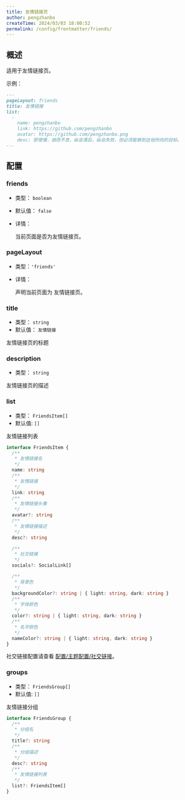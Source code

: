 ```yaml
---
title: 友情链接页
author: pengzhanbo
createTime: 2024/03/03 18:00:52
permalink: /config/frontmatter/friends/
---
```


## 概述

适用于友情链接页。

示例：

```md
---
pageLayout: friends
title: 友情链接
list:
  -
    name: pengzhanbo
    link: https://github.com/pengzhanbo
    avatar: https://github.com/pengzhanbo.png
    desc: 即使慢，驰而不息，纵会落后，纵会失败，但必须能够到达他所向的目标。
---
```

## 配置

### friends <Badge type="warning" text="弃用" />

- 类型： `boolean`
- 默认值： `false`
- 详情：

  当前页面是否为友情链接页。

### pageLayout

- 类型：`'friends'`
- 详情：

  声明当前页面为 友情链接页。

### title

- 类型： `string`
- 默认值： `友情链接`

友情链接页的标题

### description

- 类型： `string`

友情链接页的描述

### list

- 类型： `FriendsItem[]`
- 默认值: `[]`

友情链接列表

```ts
interface FriendsItem {
  /**
   * 友情链接名
   */
  name: string
  /**
   * 友情链接
   */
  link: string
  /**
   * 友情链接头像
   */
  avatar?: string
  /**
   * 友情链接描述
   */
  desc?: string

  /**
   * 社交链接
   */
  socials?: SocialLink[]

  /**
   * 背景色
   */
  backgroundColor?: string | { light: string, dark: string }
  /**
   * 字体颜色
   */
  color?: string | { light: string, dark: string }
  /**
   * 名字颜色
   */
  nameColor?: string | { light: string, dark: string }
}
```

社交链接配置请查看 [配置/主题配置/社交链接](../../config/主题配置.md#social)。

### groups

- 类型： `FriendsGroup[]`
- 默认值: `[]`

友情链接分组

```ts
interface FriendsGroup {
  /**
   * 分组名
   */
  title?: string
  /**
   * 分组描述
   */
  desc?: string
  /**
   * 友情链接列表
   */
  list?: FriendsItem[]
}
```
